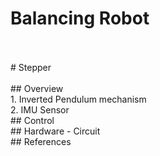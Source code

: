 <!--
추가해야 할 것
1. 밸런싱 로봇 개요
2. 제어 블록선도
3. 하드웨어 설명
    기구물
    회로도
    각 부품 설명
4. 참조한 것들
    상보필터 알고리즘
    STM32 문서(프로그래밍 메뉴얼, 데이터시트)
    OScopeCtrl Class 라이브러리
    상민이형 WizFi 설정 메뉴얼
    논문들...
-->

# Balancing Robot
<br>
<br>
# Stepper
<br>
<br>
## Overview
<br>
1. Inverted Pendulum mechanism
<br>
2. IMU Sensor
<br>
## Control
<!--
제어 블록선도 그림
-->
<br>
## Hardware
- Circuit
<br>
## References
<br>
